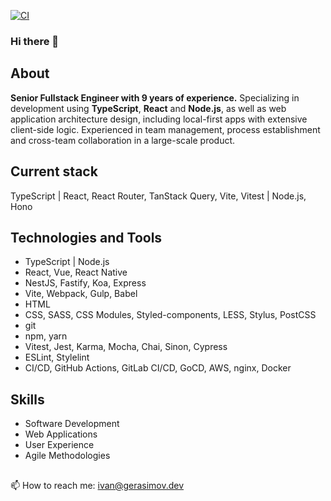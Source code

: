 [![CI](https://github.com/EvanJ0hnson/EvanJ0hnson/actions/workflows/main.yml/badge.svg?branch=master)](https://github.com/EvanJ0hnson/EvanJ0hnson/actions/workflows/main.yml)

### Hi there 👋

## About

**Senior Fullstack Engineer with 9 years of experience.** Specializing in
development using **TypeScript**, **React** and **Node.js**, as well as web
application architecture design, including local-first apps with extensive
client-side logic. Experienced in team management, process establishment and
cross-team collaboration in a large-scale product.

## Current stack

TypeScript | React, React Router, TanStack Query, Vite, Vitest | Node.js, Hono

## Technologies and Tools

- TypeScript | Node.js
- React, Vue, React Native
- NestJS, Fastify, Koa, Express
- Vite, Webpack, Gulp, Babel
- HTML
- CSS, SASS, CSS Modules, Styled-components, LESS, Stylus, PostCSS
- git
- npm, yarn
- Vitest, Jest, Karma, Mocha, Chai, Sinon, Cypress
- ESLint, Stylelint
- CI/CD, GitHub Actions, GitLab CI/CD, GoCD, AWS, nginx, Docker

## Skills

- Software Development
- Web Applications
- User Experience
- Agile Methodologies

##

📫 How to reach me: ivan@gerasimov.dev
